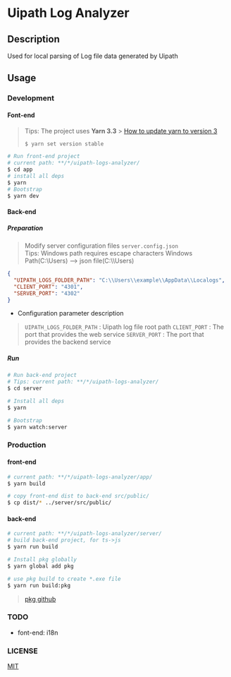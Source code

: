 # Uipath Log Analyzer

## Description

Used for local parsing of Log file data generated by Uipath

## Usage

### Development

#### Font-end

> Tips: The project uses **Yarn 3.3** > [How to update yarn to version 3](https://yarnpkg.com/getting-started/install#updating-to-the-latest-versions)
>
> ```bash
> $ yarn set version stable
> ```

```bash
# Run front-end project
# current path: **/*/uipath-logs-analyzer/
$ cd app
# install all deps
$ yarn
# Bootstrap
$ yarn dev
```

#### Back-end

##### Preparation

> Modify server configuration files `server.config.json`  
> Tips: Windows path requires escape characters
> Windows Path(C:\\Users) --> json file(C:\\\Users)

```json
{
  "UIPATH_LOGS_FOLDER_PATH": "C:\\Users\\example\\AppData\\Localogs",
  "CLIENT_PORT": "4301",
  "SERVER_PORT": "4302"
}
```

- Configuration parameter description

> `UIPATH_LOGS_FOLDER_PATH` : Uipath log file root path
> `CLIENT_PORT` : The port that provides the web service
> `SERVER_PORT` : The port that provides the backend service

##### Run

```bash
# Run back-end project
# Tips: current path: **/*/uipath-logs-analyzer/
$ cd server

# Install all deps
$ yarn

# Bootstrap
$ yarn watch:server
```

###

### Production

#### front-end

```bash
# current path: **/*/uipath-logs-analyzer/app/
$ yarn build

# copy front-end dist to back-end src/public/
$ cp dist/* ../server/src/public/
```

#### back-end

```bash
# current path: **/*/uipath-logs-analyzer/server/
# build back-end project, for ts->js
$ yarn run build

# Install pkg globally
$ yarn global add pkg

# use pkg build to create *.exe file
$ yarn run build:pkg
```

> [pkg github](https://github.com/vercel/pkg#usage)

### TODO
- font-end: i18n

### LICENSE

[MIT](https://github.com/HinokiSu/uipath-log-analyzer/blob/main/LICENSE)
